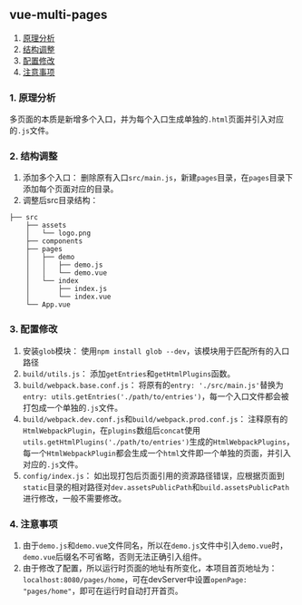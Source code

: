 
## vue-multi-pages

1. [原理分析](#step-1)
2. [结构调整](#step-2)
3. [配置修改](#step-3)
4. [注意事项](#step-4)

<h3 id="step-1">1. 原理分析</h3>

  多页面的本质是新增多个入口，并为每个入口生成单独的`.html`页面并引入对应的`.js`文件。

<h3 id="step-2">2. 结构调整</h3>

1. 添加多个入口：
  删除原有入口`src/main.js`，新建`pages`目录，在`pages`目录下添加每个页面对应的目录。
2. 调整后src目录结构：
  ```
  ├── src
      ├── assets
      │   └── logo.png
      ├── components
      ├── pages
      │   ├── demo
      │   │   ├── demo.js
      │   │   └── demo.vue
      │   └── index
      │       ├── index.js
      │       └── index.vue
      └── App.vue
  ```
<h3 id="step-3">3. 配置修改</h3>

1. 安装`glob`模块：
  使用`npm install glob --dev`，该模块用于匹配所有的入口路径
1. `build/utils.js`：
  添加`getEntries`和`getHtmlPlugins`函数。
2. `build/webpack.base.conf.js`：
  将原有的`entry: './src/main.js'`替换为`entry: utils.getEntries('./path/to/entries')`，每一个入口文件都会被打包成一个单独的`.js`文件。
3. `build/webpack.dev.conf.js`和`build/webpack.prod.conf.js`：
  注释原有的`HtmlWebpackPlugin`，在`plugins`数组后`concat`使用`utils.getHtmlPlugins('./path/to/entries')`生成的`HtmlWebpackPlugins`，每一个`HtmlWebpackPlugin`都会生成一个`html`文件即一个单独的页面，并引入对应的`.js`文件。
4. `config/index.js`：
  如出现打包后页面引用的资源路径错误，应根据页面到`static`目录的相对路径对`dev.assetsPublicPath`和`build.assetsPublicPath`进行修改，一般不需要修改。


<h3 id="step-4">4. 注意事项</h3>

1. 由于`demo.js`和`demo.vue`文件同名，所以在`demo.js`文件中引入`demo.vue`时，`demo.vue`后缀名不可省略，否则无法正确引入组件。
2. 由于修改了配置，所以运行时页面的地址有所变化，本项目首页地址为：`localhost:8080/pages/home`，可在devServer中设置`openPage: "pages/home"`，即可在运行时自动打开首页。
